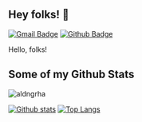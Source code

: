 ## Hey folks! 👋
[![Gmail Badge](https://img.shields.io/badge/-aldi.nugrahatk@gmail.com-c14438?style=flat&logo=Gmail&logoColor=white&link=mailto:aldi.nugrahatk@gmail.com)](mailto:aldi.nugrahatk@gmail.com) [![Github Badge](https://img.shields.io/badge/-aldngrha-grey?style=flat&logo=github&logoColor=white&link=https://github.com/aldngrha/)](https://www.github.com/aldngrha/) <p align='left'>Hello, folks!</p>
## Some of my Github Stats
<p align=left> <img src=https://komarev.com/ghpvc/?username=aldngrha alt=aldngrha /> </p>

[![Github stats](https://github-readme-stats.vercel.app/api?username=aldngrha&show_icons=true&include_all_commits=true)](https://github.com/aldngrha/github-readme-stats)
[![Top Langs](https://github-readme-stats.vercel.app/api/top-langs/?username=aldngrha&layout=compact)](https://github.com/aldngrha/github-readme-stats)
